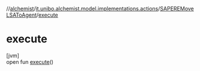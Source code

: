 //[alchemist](../../../index.md)/[it.unibo.alchemist.model.implementations.actions](../index.md)/[SAPEREMoveLSAToAgent](index.md)/[execute](execute.md)

# execute

[jvm]\
open fun [execute](execute.md)()
